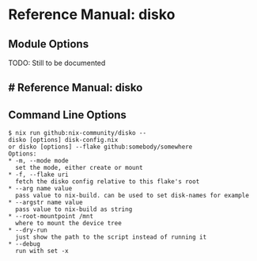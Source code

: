 # Reference Manual: disko

## Module Options

TODO: Still to be documented

## # Reference Manual: disko

## Command Line Options

```
$ nix run github:nix-community/disko --
disko [options] disk-config.nix
or disko [options] --flake github:somebody/somewhere
Options:
* -m, --mode mode
  set the mode, either create or mount
* -f, --flake uri
  fetch the disko config relative to this flake's root
* --arg name value
  pass value to nix-build. can be used to set disk-names for example
* --argstr name value
  pass value to nix-build as string
* --root-mountpoint /mnt
  where to mount the device tree
* --dry-run
  just show the path to the script instead of running it
* --debug
  run with set -x
```

##

